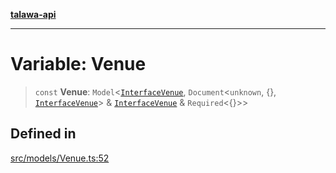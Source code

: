 [**talawa-api**](../../../README.md)

***

# Variable: Venue

> `const` **Venue**: `Model`\<[`InterfaceVenue`](../interfaces/InterfaceVenue.md), `Document`\<`unknown`, \{\}, [`InterfaceVenue`](../interfaces/InterfaceVenue.md)\> & [`InterfaceVenue`](../interfaces/InterfaceVenue.md) & `Required`\<\{\}\>\>

## Defined in

[src/models/Venue.ts:52](https://github.com/Suyash878/talawa-api/blob/095e6964ce2a06c1c30d1acf81b6162203f1db91/src/models/Venue.ts#L52)
